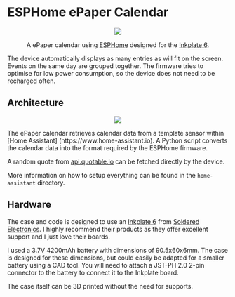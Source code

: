 # ESPHome ePaper Calendar
<p align="center">
	<img src="https://github.com/paviro/ESPHome-ePaper-Calendar/assets/992826/4516fc09-13db-48a0-9bb4-6b77c75827b0">
</p>
<p align="center">A ePaper calendar using <a href=“https://esphome.io/“>ESPHome</a> designed for the <a href=“https://soldered.com/product/soldered-inkplate-6-6-e-paper-board/“> Inkplate 6</a>.</p>

The device automatically displays as many entries as will fit on the screen. Events on the same day are grouped together. The firmware tries to optimise for low power consumption, so the device does not need to be recharged often.

## Architecture
<p align="center">
	<img src="https://github.com/paviro/ESPHome-ePaper-Calendar/assets/992826/70344da3-d793-4516-8b8c-cae3b836d326">
</p>
The ePaper calendar retrieves calendar data from a template sensor within [Home Assistant] (https://www.home-assistant.io). A Python script converts the calendar data into the format required by the ESPHome firmware.  

A random quote from [api.quotable.io](https://api.quotable.io) can be fetched directly by the device.  

More information on how to setup everything can be found in the `home-assistant` directory.

## Hardware
The case and code is designed to use an [Inkplate 6](https://soldered.com/product/soldered-inkplate-6-6-e-paper-board/) from [Soldered Electronics](https://soldered.com/about-us/). I highly recommend their products as they offer excellent support and I just love their boards.  

I used a 3.7V 4200mAh battery with dimensions of 90.5x60x6mm. The case is designed for these dimensions, but could easily be adapted for a smaller battery using a CAD tool. You will need to attach a JST-PH 2.0 2-pin connector to the battery to connect it to the Inkplate board.  

The case itself can be 3D printed without the need for supports.